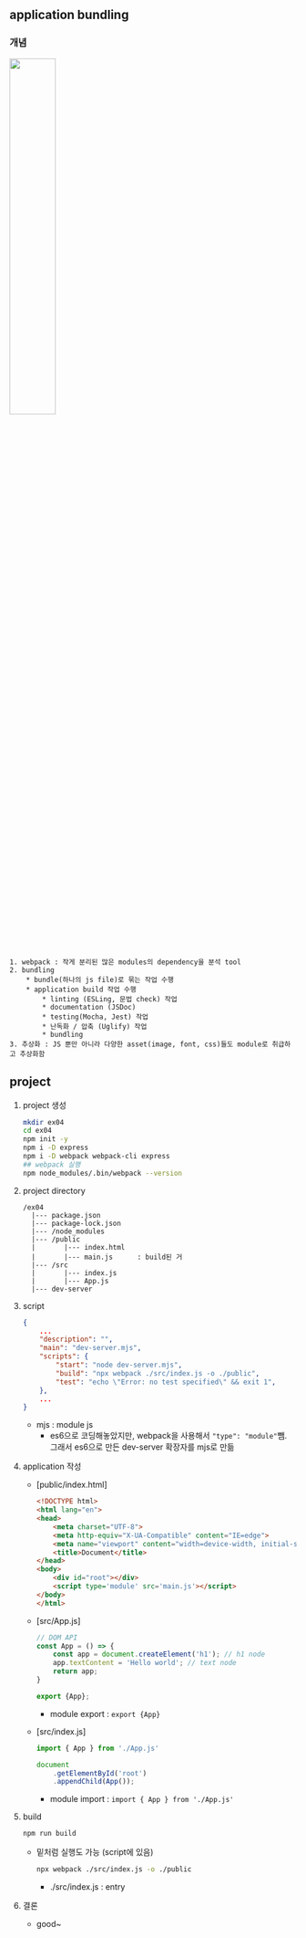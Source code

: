 ## application bundling

### 개념

<img src="https://user-images.githubusercontent.com/52481037/126437340-6c7cf6ec-6d77-446a-b608-b36a6fa2e8c1.jpg" width="40%" />

    1. webpack : 작게 분리된 많은 modules의 dependency을 분석 tool
    2. bundling
        * bundle(하나의 js file)로 묶는 작업 수행
        * application build 작업 수행 
            * linting (ESLing, 문법 check) 작업
            * documentation (JSDoc)
            * testing(Mocha, Jest) 작업
            * 난독화 / 압축 (Uglify) 작업
            * bundling
    3. 추상화 : JS 뿐만 아니라 다양한 asset(image, font, css)들도 module로 취급하고 추상화함

## project

1. project 생성
    ```bash
    mkdir ex04
    cd ex04
    npm init -y
    npm i -D express
    npm i -D webpack webpack-cli express
    ## webpack 실행
    npm node_modules/.bin/webpack --version
    ```
2. project directory
    ```
    /ex04
      |--- package.json
      |--- package-lock.json
      |--- /node_modules
      |--- /public
      |       |--- index.html
      |       |--- main.js      : build된 거
      |--- /src
      |       |--- index.js
      |       |--- App.js
      |--- dev-server
    ```
3. script
    ```json
    {
        ...
        "description": "",
        "main": "dev-server.mjs",
        "scripts": {
            "start": "node dev-server.mjs",
            "build": "npx webpack ./src/index.js -o ./public",
            "test": "echo \"Error: no test specified\" && exit 1",
        },
        ...
    }
    ```
    * mjs : module js
        * es6으로 코딩해놓았지만, webpack을 사용해서 ```"type": "module"```뺌. 그래서 es6으로 만든 dev-server 확장자를 mjs로 만듦

4. application 작성

    * [public/index.html]
        ```html
        <!DOCTYPE html>
        <html lang="en">
        <head>
            <meta charset="UTF-8">
            <meta http-equiv="X-UA-Compatible" content="IE=edge">
            <meta name="viewport" content="width=device-width, initial-scale=1.0">
            <title>Document</title>
        </head>
        <body>
            <div id="root"></div>
            <script type='module' src='main.js'></script>
        </body>
        </html>
        ```

    * [src/App.js]
        ```js
        // DOM API
        const App = () => {
            const app = document.createElement('h1'); // h1 node
            app.textContent = 'Hello world'; // text node
            return app;
        }

        export {App};
        ```
        * module export : ```export {App}```

    * [src/index.js]
        ```js
        import { App } from './App.js'

        document
            .getElementById('root')
            .appendChild(App());
        ```
        * module import : ```import { App } from './App.js'```

5. build
    ```bash
    npm run build
    ```
    * 밑처럼 실행도 가능 (script에 있음)
        ```bash
        npx webpack ./src/index.js -o ./public
        ```
        * ./src/index.js : entry
6. 결론
    * good~